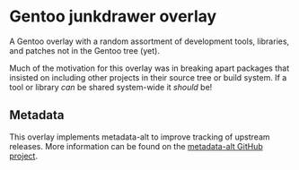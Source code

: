 # Gentoo junkdrawer overlay

A Gentoo overlay with a random assortment of development tools, libraries, and
patches not in the Gentoo tree (yet).

Much of the motivation for this overlay was in breaking apart packages that
insisted on including other projects in their source tree or build system. If a
tool or library *can* be shared system-wide it *should* be!

## Metadata

This overlay implements metadata-alt to improve tracking of upstream releases.
More information can be found on the [metadata-alt GitHub project][].

[metadata-alt GitHub project]: https://github.com/doctaweeks/gentoo-metadata-alt
